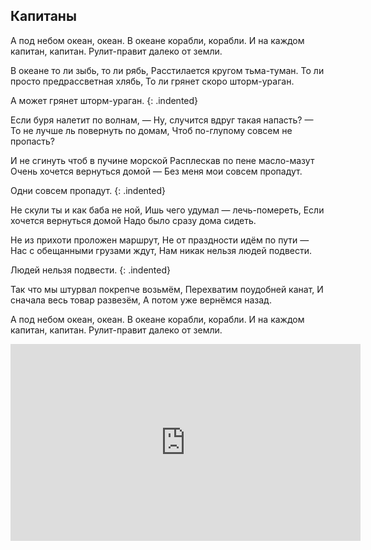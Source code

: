 ﻿---
layout: lyrics
---

## Капитаны

А под не<span class="Am"></span>бом океа<span class="E"></span>н, океа<span class="Am"></span>н.
В океа<span class="G"></span>не корабли, кора<span class="C"></span>бли.
И на ка<span class="Gm11"></span>ждом капита<span class="A7"></span>н, капита<span class="Dm7"></span>н.
Рулит-пра<span class="Am"></span>вит далеко<span class="E"></span> от земли<span class="Am"></span>.

В океа<span class="Am"></span>не то ли зы<span class="E"></span>бь, то ли ря<span class="Am"></span>бь,
Расстила<span class="G"></span>ется кругом тьма-тума<span class="C"></span>н.
То ли про<span class="Gm11"></span>сто предрассве<span class="A7"></span>тная хля<span class="Dm7"></span>бь,
То ли<span class="Am"></span> грянет скоро што<span class="E"></span>рм-урага<span class="Am"></span>н.

А<span class="B-flat"></span> может гря<span class="B7"></span>нет што<span class="E"></span>рм-урага<span class="Am"></span>н.
{: .indented}

Если буря налетит по волнам, —
Ну, случится вдруг такая напасть? —
То не лучше ль повернуть по домам,
Чтоб по-глупому совсем не пропасть?

И не сгинуть чтоб в пучине морской
Расплескав по пене масло-мазут
Очень хочется вернуться домой —
Без меня мои совсем пропадут.

Одни совсем пропадут.
{: .indented}

Не скули ты и как баба не ной,
Ишь чего удумал — лечь-помереть,
Если хочется вернуться домой
Надо было сразу дома сидеть.

Не из прихоти проложен маршрут,
Не от праздности идём по пути —
Нас с обещанными грузами ждут,
Нам никак нельзя людей подвести.

Людей нельзя подвести.
{: .indented}

Так что мы штурвал покрепче возьмём,
Перехватим поудобней канат,
И сначала весь товар развезём,
А потом уже вернёмся назад.

А под небом океан, океан.
В океане корабли, корабли.
И на каждом капитан, капитан.
Рулит-правит далеко от земли.

<div class="video-wrapper">
  <iframe width="560" height="315" src="https://www.youtube.com/embed/yR-1nvTlvVA" frameborder="0" allow="accelerometer; autoplay; encrypted-media; gyroscope; picture-in-picture" allowfullscreen></iframe>
</div>